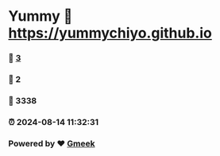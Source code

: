 # Yummy :link: https://yummychiyo.github.io 
### :page_facing_up: [3](https://yummychiyo.github.io/tag.html) 
### :speech_balloon: 2 
### :hibiscus: 3338 
### :alarm_clock: 2024-08-14 11:32:31 
### Powered by :heart: [Gmeek](https://github.com/Meekdai/Gmeek)
